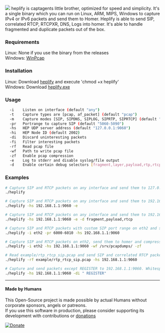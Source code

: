 <img src="https://user-images.githubusercontent.com/20154956/33374900-42c9253a-d508-11e7-8a9e-ea73a515a514.png">  
heplify is captagents little brother, optimized for speed and simplicity. It's a single binary which you can run 
on Linux, ARM, MIPS, Windows to capture IPv4 or IPv6 packets and send them to Homer. Heplify is able to send 
SIP, correlated RTCP, RTCPXR, DNS, Logs into homer. 
It's able to handle fragmented and duplicate packets out of the box.  

### Requirements
Linux: None if you use the binary from the releases  
Windows: [WinPcap](https://www.winpcap.org/install/default.htm)  

### Installation
Linux: Download [heplify](https://github.com/sipcapture/heplify/releases) and execute 'chmod +x heplify'  
Windows: Download [heplify.exe](https://github.com/sipcapture/heplify/releases)  

### Usage
```bash
  -i    Listen on interface (default "any")
  -t    Capture types are [pcap, af_packet] (default "pcap")
  -m    Capture modes [SIP, SIPDNS, SIPLOG, SIPRTP, SIPRTCP] (default "SIPRTCP")
  -pr   Portrange to capture SIP (default "5060-5090")
  -hs   HEP UDP server address (default "127.0.0.1:9060")
  -hi   HEP Node ID (default 2002)
  -di   Discard uninteresting packets
  -fi   Filter interesting packets
  -rf   Read pcap file
  -wf   Path to write pcap file
  -zf   Enable pcap compression
  -e    Log to stderr and disable syslog/file output
  -d    Enable certain debug selectors [fragment,layer,payload,rtp,rtcp,sdp]
```

### Examples
```bash
# Capture SIP and RTCP packets on any interface and send them to 127.0.0.1:9060
./heplify

# Capture SIP and RTCP packets on any interface and send them to 192.168.1.1:9060. Print info to stdout
./heplify -hs 192.168.1.1:9060 -e

# Capture SIP and RTCP packets on any interface and send them to 192.168.1.1:9060. Print debug selectors
./heplify -hs 192.168.1.1:9060 -e -d fragment,payload,rtcp

# Capture SIP and RTCP packets with custom SIP port range on eth2 and send them to 192.168.1.1:9060
./heplify -i eth2 -pr 6000-6010 -hs 192.168.1.1:9060

# Capture SIP and RTCP packets on eth2, send them to homer and compressed to /srv/pcapdumps/
./heplify -i eth2 -hs 192.168.1.1:9060 -wf /srv/pcapdumps/ -zf

# Read example/rtp_rtcp_sip.pcap and send SIP and correlated RTCP packets to 192.168.1.1:9060
./heplify -rf example/rtp_rtcp_sip.pcap -hs 192.168.1.1:9060

# Capture and send packets except REGISTER to 192.168.1.1:9060. Whitespace is needed as we look at the CSeq
./heplify -hs 192.168.1.1:9060 -di " REGISTER"

```

----
#### Made by Humans
This Open-Source project is made possible by actual Humans without corporate sponsors, angels or patreons.<br>
If you use this software in production, please consider supporting its development with contributions or [donations](https://www.paypal.com/cgi-bin/webscr?cmd=_donations&business=donation%40sipcapture%2eorg&lc=US&item_name=SIPCAPTURE&no_note=0&currency_code=EUR&bn=PP%2dDonationsBF%3abtn_donateCC_LG%2egif%3aNonHostedGuest)

[![Donate](https://www.paypalobjects.com/en_US/i/btn/btn_donateCC_LG.gif)](https://www.paypal.com/cgi-bin/webscr?cmd=_donations&business=donation%40sipcapture%2eorg&lc=US&item_name=SIPCAPTURE&no_note=0&currency_code=EUR&bn=PP%2dDonationsBF%3abtn_donateCC_LG%2egif%3aNonHostedGuest) 
